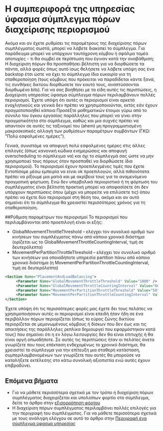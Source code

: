 <properties
   pageTitle="Περιορισμού στη Διαχείριση υπηρεσίας ύφασμα σύμπλεγμα πόρων | Microsoft Azure"
   description="Μάθετε πώς να ρυθμίσετε τις παραμέτρους του περιορισμοί που παρέχεται από την υπηρεσία ύφασμα σύμπλεγμα διαχείριση πόρων."
   services="service-fabric"
   documentationCenter=".net"
   authors="masnider"
   manager="timlt"
   editor=""/>

<tags
   ms.service="Service-Fabric"
   ms.devlang="dotnet"
   ms.topic="article"
   ms.tgt_pltfrm="NA"
   ms.workload="NA"
   ms.date="08/19/2016"
   ms.author="masnider"/>


# <a name="throttling-the-behavior-of-the-service-fabric-cluster-resource-manager"></a>Η συμπεριφορά της υπηρεσίας ύφασμα σύμπλεγμα πόρων διαχείρισης περιορισμού
Ακόμα και αν έχετε ρυθμίσει τις παραμέτρους της διαχείρισης πόρων συμπλέγματος σωστά, μπορεί να λάβετε διακοπεί το σύμπλεγμα. Για παράδειγμα μπορεί να υπάρχουν ταυτόχρονη κόμβου ή σφάλμα τομέα αποτυχίες - τι θα συμβεί σε περίπτωση που έγιναν κατά την αναβάθμιση; Η διαχείριση πόρων θα προσπαθήσει βέλτιστη για να διορθώσετε τα πάντα, αλλά φορές όπως αυτό ίσως θελήσετε να λάβετε υπόψη σας ένα backstop έτσι ώστε να έχει το σύμπλεγμα ίδια ευκαιρία για τη σταθεροποίηση (τους κόμβους που πρόκειται να παραδίδεται κάντε ξανά, τις συνθήκες δικτύου διορθώσετε τον εαυτό τους, αναπτύσσονται διορθωμένο bits). Για να σας βοηθήσει με τα είδη αυτές τις περιπτώσεις, η Διαχείριση υπηρεσίας ύφασμα σύμπλεγμα πόρων περιλαμβάνουν πολλές περιορισμοί. Έχετε υπόψη ότι αυτές οι περιορισμοί είναι αρκετά ενοχλητικούς και γενικά δεν πρέπει να χρησιμοποιούνται, εκτός εάν έχουν πραγματοποιηθεί κάποια Προσέξτε μαθηματικών έτοιμοι γύρω από το σύνολο του όγκου εργασίας παράλληλες που μπορεί να γίνει στην πραγματικότητα στο σύμπλεγμα, καθώς και μια συχνές πρέπει να απαντούν σε αυτές τις ταξινομεί του (ahem) μη προγραμματισμένη μακροσκοπικές αλλαγή των ρυθμίσεων παραμέτρων συμβάντων (ΓΚΩ: "Πολύ εσφαλμένες ημέρες").

Γενικά, συνιστάμε να αποφυγή πολύ εσφαλμένες ημέρες στις άλλες επιλογές (όπως κανονική κώδικα ενημερώσεις και αποφυγή overscheduling το σύμπλεγμα να) και όχι το σύμπλεγμά σας ώστε να μην χρησιμοποιεί τους πόρους όταν προσπαθεί να διορθώσετε ίδια περιορισμού). Το περιορισμοί έχουν προεπιλεγμένες τιμές που έχετε Εντοπίσαμε μέσω εμπειρία να είναι ok προεπιλογών, αλλά πιθανότατα πρέπει να ρίξουμε μια ματιά και με ακρίβεια τους για το αναμενόμενο πραγματική φόρτωση. Ενώ δεν υπερβολικά περιοριστικό ή τη φόρτωση του συμπλέγματος είναι βέλτιστη πρακτική μπορεί να αποφασίσετε ότι δεν υπάρχουν περιπτώσεις όπου (μέχρι να μπορείτε να επιλύσετε τις) όπου πρέπει να έχετε δύο περιορισμοί στη θέση του, ακόμα και αν αυτό σημαίνει ότι το σύμπλεγμα θα χρειαστεί περισσότερος χρόνος για τη σταθεροποίηση.

##<a name="configuring-the-throttles"></a>Ρύθμιση παραμέτρων του περιορισμοί
Το περιορισμοί που περιλαμβάνονται από προεπιλογή είναι οι εξής:

-   GlobalMovementThrottleThreshold – ελέγχει τον συνολικό αριθμό των κινήσεων του συμπλέγματος πάνω από κάποιο χρονικό διάστημα (ορίζεται ως το GlobalMovementThrottleCountingInterval, τιμή σε δευτερόλεπτα)
-   MovementPerPartitionThrottleThreshold – ελέγχει τον συνολικό αριθμό των κινήσεων για οποιαδήποτε υπηρεσία partition πάνω από κάποιο χρονικό διάστημα (η MovementPerPartitionThrottleCountingInterval, τιμή σε δευτερόλεπτα)

``` xml
<Section Name="PlacementAndLoadBalancing">
     <Parameter Name="GlobalMovementThrottleThreshold" Value="1000" />
     <Parameter Name="GlobalMovementThrottleCountingInterval" Value="600" />
     <Parameter Name="MovementPerPartitionThrottleThreshold" Value="50" />
     <Parameter Name="MovementPerPartitionThrottleCountingInterval" Value="600" />
</Section>
```

Έχετε υπόψη ότι τις περισσότερες φορές μας έχετε δει τους πελάτες να χρησιμοποιήσουν αυτές οι περιορισμοί είναι επειδή ήταν ήδη σε ένα περιβάλλον πόρων περιορίζεται (όπως το εύρος ζώνης δικτύου περιορίζεται σε μεμονωμένους κόμβους ή δίσκων που δεν έως και τις απαιτήσεις της παράλληλες ρεπλίκα δημιουργεί που εφαρμόστηκαν κατά τους) που σημαίνει ότι η εν λόγω λειτουργίες δεν θα είναι επιτυχής ή θα είναι αργή οπωσδήποτε.  Σε αυτές τις περιπτώσεις ήταν οι πελάτες άνετα γνωρίζετε που τους επέκταση ενδεχομένως το χρονικό διάστημα, θα χρειαστεί το σύμπλεγμα για την επίτευξη μια σταθερή κατάσταση, συμπεριλαμβανομένων των γνωρίζετε που αυτές θα μπορούσε να καταλήξετε εκτέλεσης στο κάτω συνολική αξιοπιστία ενώ αυτές έχουν επιβραδύνει.

## <a name="next-steps"></a>Επόμενα βήματα
- Για να μάθετε περισσότερα σχετικά με τον τρόπο η διαχείριση πόρων συμπλέγματος διαχειρίζεται και υπολοίπων φορτίο στο σύμπλεγμα, δείτε το άρθρο στην [εξισορρόπηση φόρτου](service-fabric-cluster-resource-manager-balancing.md)
- Η διαχείριση πόρων συμπλέγματος περιλαμβάνει πολλές επιλογές για την περιγραφή του συμπλέγματος. Για να μάθετε περισσότερα σχετικά με τους ανάληψη ελέγχου σε αυτό το άρθρο στην [Περιγραφή ένα σύμπλεγμα ύφασμα υπηρεσίας](service-fabric-cluster-resource-manager-cluster-description.md)
